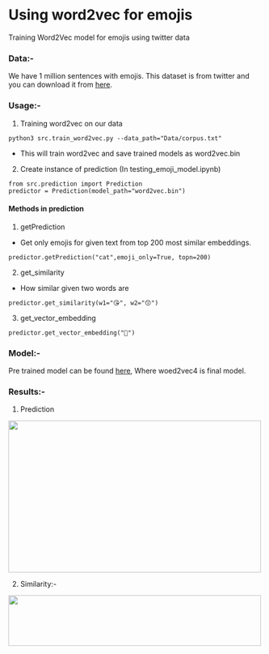 # Using word2vec for emojis
Training Word2Vec model for emojis using twitter data

### Data:-
We have 1 million sentences with emojis. This dataset is from twitter and you can download it from [here](https://github.com/AdiShirsath/Machine-Learning-Notes/tree/main/NLP/word2vec/word2vec_emoji/Data).

### Usage:- 
1. Training word2vec on our data
```
python3 src.train_word2vec.py --data_path="Data/corpus.txt"
```
* This will train word2vec and save trained models as word2vec.bin

2. Create instance of prediction (In testing_emoji_model.ipynb)
```
from src.prediction import Prediction
predictor = Prediction(model_path="word2vec.bin")
```
#### Methods in prediction

1. getPrediction 
* Get only emojis for given text from top 200 most similar embeddings.
```
predictor.getPrediction("cat",emoji_only=True, topn=200)
```
2. get_similarity
* How similar given two words are
```
predictor.get_similarity(w1="😘", w2="😙")
```
3. get_vector_embedding
```
predictor.get_vector_embedding("🐰")
```

### Model:-
Pre trained model can be found [here](https://drive.google.com/drive/folders/1-8zMyK-xHlf5-siX1ta3WCxJ2lTG8ev2?usp=sharing), Where woed2vec4 is final model.

### Results:-
1. Prediction

<img src="https://user-images.githubusercontent.com/75840165/133033855-74d460c8-4c39-45ac-b216-5e1e6f6f4257.png" height=300 width=500 />

2. Similarity:-

<img src="https://user-images.githubusercontent.com/75840165/133034111-cec6faa6-314f-46fe-b2c8-830f27ea4d76.png" height=100 width=500 />

